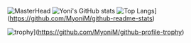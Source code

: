 ![MasterHead](https://github.com/MyoniM/final_/blob/master/assets/banner.png)
![Yoni's GitHub stats](https://github-readme-stats.vercel.app/api?username=MyoniM&show_icons=true&theme=dark)
![Top Langs](https://github-readme-stats.vercel.app/api/top-langs/?username=MyoniM&langs_count=8&hide=HTML,CSS,Swift,Objective-c,Kotlin)](https://github.com/MyoniM/github-readme-stats)

![trophy](https://github-profile-trophy.vercel.app/?username=MyoniM&column=7&margin-w=15&margin-h=15)](https://github.com/MyoniM/github-profile-trophy)
